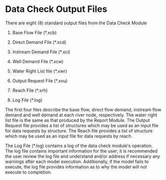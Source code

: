 # Data Check Output Files #

There are eight (8) standard output files from the Data Check Module

1. Base Flow File (\*.xcb)

2. Direct Demand File (\*.xcd)

3. Instream Demand File (\*.xci)

4. Well Demand File (\*.xcw)

5. Water Right List file (\*.xwr) 

6. Output Request File (\*.xou)

7. Reach File (\*.xrh) 

8. Log File (\*.log)


The first four files describe the base flow, direct flow demand, instream flow demand and well demand at each river node, respectively. The water right list file is the same as that produced 
by the Report Module. The Output Request file provides a list of structures which may be used as an input file for data requests by structure. The Reach file provides a list of structure which 
may be used as an input file for data requests by reach. 

The Log File (\*.log) contains a log of the data check module's operation. The log file contains important information for the user; it is recommended the user review the log file and understand 
and/or address if necessary any warnings after each model execution. Additionally, if the model fails to execute, the log file provides information as to why the model will not execute to 
completion.
